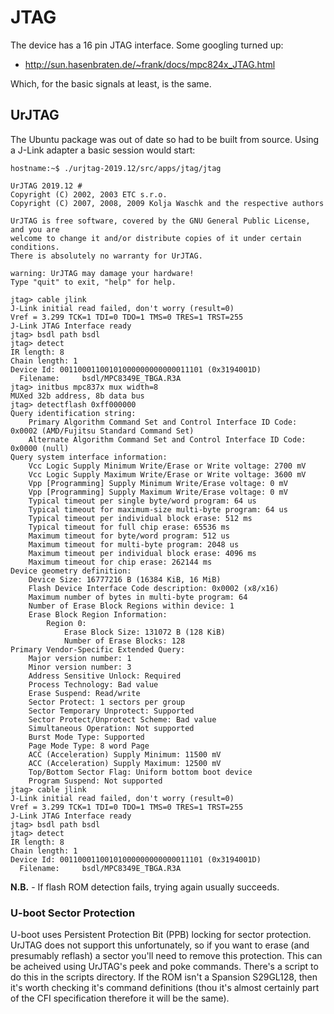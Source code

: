 # JTAG
The device has a 16 pin JTAG interface. Some googling turned up:

- http://sun.hasenbraten.de/~frank/docs/mpc824x_JTAG.html

Which, for the basic signals at least, is the same.

## UrJTAG
The Ubuntu package was out of date so had to be built from source. Using a J-Link adapter a basic session would start:

```
hostname:~$ ./urjtag-2019.12/src/apps/jtag/jtag 

UrJTAG 2019.12 #
Copyright (C) 2002, 2003 ETC s.r.o.
Copyright (C) 2007, 2008, 2009 Kolja Waschk and the respective authors

UrJTAG is free software, covered by the GNU General Public License, and you are
welcome to change it and/or distribute copies of it under certain conditions.
There is absolutely no warranty for UrJTAG.

warning: UrJTAG may damage your hardware!
Type "quit" to exit, "help" for help.

jtag> cable jlink 
J-Link initial read failed, don't worry (result=0)
Vref = 3.299 TCK=1 TDI=0 TDO=1 TMS=0 TRES=1 TRST=255
J-Link JTAG Interface ready
jtag> bsdl path bsdl
jtag> detect
IR length: 8
Chain length: 1
Device Id: 00110001100101000000000000011101 (0x3194001D)
  Filename:     bsdl/MPC8349E_TBGA.R3A
jtag> initbus mpc837x mux width=8
MUXed 32b address, 8b data bus
jtag> detectflash 0xff000000
Query identification string:
	Primary Algorithm Command Set and Control Interface ID Code: 0x0002 (AMD/Fujitsu Standard Command Set)
	Alternate Algorithm Command Set and Control Interface ID Code: 0x0000 (null)
Query system interface information:
	Vcc Logic Supply Minimum Write/Erase or Write voltage: 2700 mV
	Vcc Logic Supply Maximum Write/Erase or Write voltage: 3600 mV
	Vpp [Programming] Supply Minimum Write/Erase voltage: 0 mV
	Vpp [Programming] Supply Maximum Write/Erase voltage: 0 mV
	Typical timeout per single byte/word program: 64 us
	Typical timeout for maximum-size multi-byte program: 64 us
	Typical timeout per individual block erase: 512 ms
	Typical timeout for full chip erase: 65536 ms
	Maximum timeout for byte/word program: 512 us
	Maximum timeout for multi-byte program: 2048 us
	Maximum timeout per individual block erase: 4096 ms
	Maximum timeout for chip erase: 262144 ms
Device geometry definition:
	Device Size: 16777216 B (16384 KiB, 16 MiB)
	Flash Device Interface Code description: 0x0002 (x8/x16)
	Maximum number of bytes in multi-byte program: 64
	Number of Erase Block Regions within device: 1
	Erase Block Region Information:
		Region 0:
			Erase Block Size: 131072 B (128 KiB)
			Number of Erase Blocks: 128
Primary Vendor-Specific Extended Query:
	Major version number: 1
	Minor version number: 3
	Address Sensitive Unlock: Required
	Process Technology: Bad value
	Erase Suspend: Read/write
	Sector Protect: 1 sectors per group
	Sector Temporary Unprotect: Supported
	Sector Protect/Unprotect Scheme: Bad value
	Simultaneous Operation: Not supported
	Burst Mode Type: Supported
	Page Mode Type: 8 word Page
	ACC (Acceleration) Supply Minimum: 11500 mV
	ACC (Acceleration) Supply Maximum: 12500 mV
	Top/Bottom Sector Flag: Uniform bottom boot device
	Program Suspend: Not supported
jtag> cable jlink 
J-Link initial read failed, don't worry (result=0)
Vref = 3.299 TCK=1 TDI=0 TDO=1 TMS=0 TRES=1 TRST=255
J-Link JTAG Interface ready
jtag> bsdl path bsdl
jtag> detect
IR length: 8
Chain length: 1
Device Id: 00110001100101000000000000011101 (0x3194001D)
  Filename:     bsdl/MPC8349E_TBGA.R3A
```
__N.B.__ - If flash ROM detection fails, trying again usually succeeds.

### U-boot Sector Protection
U-boot uses Persistent Protection Bit (PPB) locking for sector protection. UrJTAG does not support this unfortunately, so if you want to erase (and 
presumably reflash) a sector you'll need to remove this protection. This can be acheived using UrJTAG's peek and poke commands. There's a script to do
this in the scripts directory. If the ROM isn't a Spansion S29GL128, then it's worth checking it's command definitions (thou it's almost certainly part
of the CFI specification therefore it will be the same).
